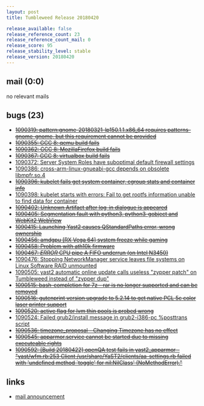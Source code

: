 ```yaml
---
layout: post
title: Tumbleweed Release 20180420

release_available: false
release_reference_count: 23
release_reference_count_mail: 0
release_score: 95
release_stability_level: stable
release_version: 20180420
---
```


## mail (0:0)

no relevant mails

## bugs (23)

<!--more-->

- ~~[1090319: pattern:gnome-20180321-lp150.1.1.x86_64 requires patterns-gnome-gnome, but this requirement cannot be provided](https://bugzilla.opensuse.org/show_bug.cgi?id=1090319)~~
- ~~[1090355: GCC 8: qemu build fails](https://bugzilla.opensuse.org/show_bug.cgi?id=1090355)~~
- ~~[1090362: GCC 8: MozillaFirefox build fails](https://bugzilla.opensuse.org/show_bug.cgi?id=1090362)~~
- ~~[1090367: GCC 8: virtualbox build fails](https://bugzilla.opensuse.org/show_bug.cgi?id=1090367)~~
- [1090372: Server System Roles have suboptimal default firewall settings](https://bugzilla.opensuse.org/show_bug.cgi?id=1090372)
- [1090386: cross-arm-linux-gnueabi-gcc depends on obsolete libmpfr.so.4](https://bugzilla.opensuse.org/show_bug.cgi?id=1090386)
- ~~[1090396: kubelet fails get system container, cgroup stats and container info](https://bugzilla.opensuse.org/show_bug.cgi?id=1090396)~~
- [1090398: kubelet starts with errors:  Fail to get rootfs information unable to find data for container](https://bugzilla.opensuse.org/show_bug.cgi?id=1090398)
- ~~[1090402: Unknown Artifact after log-in dialogue is appeared](https://bugzilla.opensuse.org/show_bug.cgi?id=1090402)~~
- ~~[1090405: Segmentation fault with python3, python3-gobject and WebKit2 WebView](https://bugzilla.opensuse.org/show_bug.cgi?id=1090405)~~
- ~~[1090415: Launching Yast2 causes QStandardPaths error, wrong ownership](https://bugzilla.opensuse.org/show_bug.cgi?id=1090415)~~
- ~~[1090456: amdgpu \[RX Vega 64\] system freeze while gaming](https://bugzilla.opensuse.org/show_bug.cgi?id=1090456)~~
- ~~[1090458: Problem with ath10k firmware](https://bugzilla.opensuse.org/show_bug.cgi?id=1090458)~~
- ~~[1090467: *ERROR* CPU pipe A FIFO underrun (on Intel N3450)](https://bugzilla.opensuse.org/show_bug.cgi?id=1090467)~~
- [1090476: Stopping NetworkManager service leaves file systems on Linux Software RAID unmounted](https://bugzilla.opensuse.org/show_bug.cgi?id=1090476)
- [1090505: yast2 automatic online update calls useless "zypper patch" on Tumbleweed instead of "zypper dup"](https://bugzilla.opensuse.org/show_bug.cgi?id=1090505)
- ~~[1090515: bash-completion for 7z - rar is no longer supported and can be removed](https://bugzilla.opensuse.org/show_bug.cgi?id=1090515)~~
- ~~[1090516: gutenprint version upgrade to 5.2.14 to get native PCL 5c color laser printer support](https://bugzilla.opensuse.org/show_bug.cgi?id=1090516)~~
- ~~[1090520: active flag for lvm thin pools is probed wrong](https://bugzilla.opensuse.org/show_bug.cgi?id=1090520)~~
- [1090524: Failed grub2/install message in grub2-i386-pc %posttrans script](https://bugzilla.opensuse.org/show_bug.cgi?id=1090524)
- ~~[1090536: timezone_proposal - Changing Timezone has no effect](https://bugzilla.opensuse.org/show_bug.cgi?id=1090536)~~
- ~~[1090545: apparmor.service cannot be started due to missing executeable rights](https://bugzilla.opensuse.org/show_bug.cgi?id=1090545)~~
- ~~[1090592: \[Build 20180422\] openQA test fails in yast2_apparmor - "yast/wfm.rb:253 Client /usr/share/YaST2/clients/aa-settings.rb failed with 'undefined method `toggle' for nil:NilClass' (NoMethodError)."](https://bugzilla.opensuse.org/show_bug.cgi?id=1090592)~~



## links

- [mail announcement](https://lists.opensuse.org/opensuse-factory/2018-04/msg00771.html)
